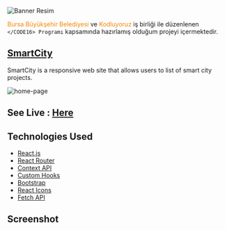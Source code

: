 ![Banner Resim](https://i.hizliresim.com/o03dcxj.png)

<span style="color: #F78501">Bursa Büyükşehir Belediyesi</span> ve <span style="color: #F78501">Kodluyoruz</span> iş birliği ile düzenlenen `</CODE16> Programı` kapsamında hazırlamış olduğum projeyi içermektedir.

## [SmartCity](/smart-city)

SmartCity is a responsive web site that allows users to list of smart city projects.

![home-page](/smart-city/src/assets/smartcity.png)

## See Live : [Here](https://code16-meryemctnky.vercel.app/)

## Technologies Used

- [React.js](https://reactjs.org/)
- [React Router](https://reactrouter.com/en/main)
- [Context API](https://react.dev/learn/passing-data-deeply-with-context)
- [Custom Hooks](https://react.dev/learn/reusing-logic-with-custom-hooks)
- [Bootstrap](https://getbootstrap.com/)
- [React Icons](https://react-icons.github.io/react-icons/)
- [Fetch API](https://developer.mozilla.org/en-US/docs/Web/API/Fetch_API/Using_Fetch)

## Screenshot
